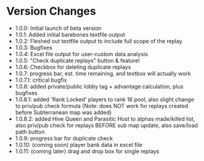 # Version Changes
- 1.0.0: Initial launch of beta version
- 1.0.1: Added initial barebones textfile output
- 1.0.2: Fleshed out textfile output to include full scope of the replay
- 1.0.3: Bugfixes
- 1.0.4: Excel file output for user-custom data analysis
- 1.0.5: "Check duplicate replays" button & feature!
- 1.0.6: Checkbox for deleting duplicate replays
- 1.0.7: progress bar, est. time remaining, and textbox will actually work
- 1.0.7.1: critical bugfix
- 1.0.8: added private/public lobby tag + advantage calculation, plus bugfixes
- 1.0.8.1: added 'Rank Locked' players to rank 16 pool, also slight change to priv/pub check formula (Note: does NOT work for replays created before Subterranean map was added)
- 1.0.8.2: added Hive Queen and Parasitic Host to alphas made/killed list, also priv/pub check for replays BEFORE sub map update, also save/load path button
- 1.0.9: progress bar for duplicate check
- 1.0.10: (coming soon) player bank data in excel file
- 1.0.11: (coming later) drag and drop box for single replays